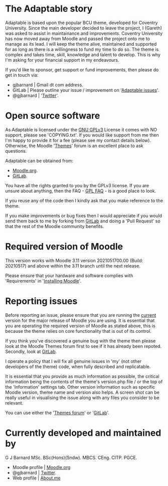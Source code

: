 The Adaptable story
===================
Adaptable is based upon the popular BCU theme, developed for Coventry University.  Since the main developer decided to leave the
project, I (Gareth) was asked to assist in maintainance and improvements.  Coventry University has now moved away from Moodle and
passed the project onto me to manage as its lead.  I will keep the theme alive, maintained and supported for as long as there is a
willingness to fund my time to do so.  The theme is complex and takes time, skill, knowledge and talent to develop.  This is why
I'm asking for your financial support in my endeavours.

If you'd like to sponsor, get support or fund improvements, then please do get in touch via:

- gjbarnard | Gmail dt com address.
- GitLab | Please outline your issue / improvement on '[Adaptable issues](https://gitlab.com/jezhops/moodle-theme_adaptable/-/issues)'.
- @gjbarnard | '[Twitter](https://twitter.com/gjbarnard)'.

Open source software
====================
As Adaptable is licensed under the [GNU GPLv3](https://www.gnu.org/licenses/gpl-3.0.en.html) License it comes with NO support,
please see 'COPYING.txt'. If you would like support from me then I'm happy to provide it for a fee (please see my contact details
below).  Otherwise, the Moodle '[Themes](https://moodle.org/mod/forum/view.php?id=46)' forum is an excellent place to ask questions.

Adaptable can be obtained from:

* [Moodle.org](https://moodle.org/plugins/theme_adaptable).
* [GitLab](https://gitlab.com/jezhops/moodle-theme_adaptable/-/releases).

You have all the rights granted to you by the GPLv3 license.  If you are unsure about anything, then the
FAQ - [GPL FAQ](https://www.gnu.org/licenses/gpl-faq.html) - is a good place to look.

If you reuse any of the code then I kindly ask that you make reference to the theme.

If you make improvements or bug fixes then I would appreciate if you would send them back to me by forking from
[GitLab](https://gitlab.com/jezhops/moodle-theme_adaptable) and doing a 'Pull Request' so that the rest of the Moodle community
benefits.

Required version of Moodle
==========================
This version works with Moodle 3.11 version 2021051700.00 (Build: 20210517) and above within the 3.11 branch until the next release.

Please ensure that your hardware and software complies with 'Requirements' in '[Installing Moodle](https://docs.moodle.org/311/en/Installing_Moodle)'.

Reporting issues
================
Before reporting an issue, please ensure that you are running the [current](https://moodle.org/plugins/theme_adaptable) version for
the major release of Moodle you are using.  It is essential that you are operating the required version of Moodle as stated above,
this is because the theme relies on core functionality that is out of its control.

If you think you've discovered a genuine bug with the theme then please look at the Moodle Themes forum first to see if it
has already been repoted.  Secondly, look at [GitLab](https://gitlab.com/jezhops/moodle-theme_adaptable/-/issues).

I operate a policy that I will fix all genuine issues in 'my' (not other developers of the theme) code, when fully described and
replicatable.

It is essential that you provide as much information as possible, the critical information being the contents of the theme's
version.php file / or the top of the 'Information' settings tab.  Other version information such as specific Moodle version,
theme name and version also helps.  A screen shot can be really useful in visualising the issue along with any files you
consider to be relevant.

You can use either the '[Themes forum](https://moodle.org/mod/forum/view.php?id=46)' or '[GitLab](https://gitlab.com/jezhops/moodle-theme_adaptable/-/issues)'.

Currently developed and maintained by
=====================================
G J Barnard MSc. BSc(Hons)(Sndw). MBCS. CEng. CITP. PGCE.

- Moodle profile | [Moodle.org](http://moodle.org/user/profile.php?id=442195)
- @gjbarnard | [Twitter](https://twitter.com/gjbarnard).
- Web profile | [About.me](http://about.me/gjbarnard)

